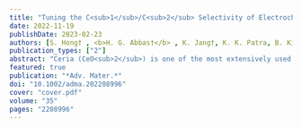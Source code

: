 ```yaml
---
title: "Tuning the C<sub>1</sub>/C<sub>2</sub> Selectivity of Electrochemical CO<sub>2</sub> Reduction on Cu-CeO<sub>2</sub> Nanorods by Oxidation State Control"
date: 2022-11-19
publishDate: 2023-02-23
authors: [S. Hong† , <b>H. G. Abbas†</b> , K. Jang†, K. K. Patra, B. Kim, B. U. Choi, H. Song, K. S. Lee, P. P. Choi*, <b>S. Ringe*</b> , J. Oh*]
publication_types: ["2"]
abstract: "Ceria (CeO<sub>2</sub>) is one of the most extensively used rare earth oxides. Recently, it has been used as a support material for metal catalysts for electrochemical energy conversion. However, to date, the nature of metal/CeO<sub>2</sub> interfaces and their impact on electrochemical processes remains unclear. Here, a Cu-CeO<sub>2</sub> nanorod electrochemical CO<sub>2</sub> reduction catalyst is presented. Using operando analysis and computational techniques, it is found that, on the application of a reductive electrochemical potential, Cu undergoes an abrupt change in solubility in the ceria matrix converting from less stable randomly dissolved single atomic Cu<sup>2+</sup> ions to (Cu<sup>0</sup>,Cu<sup>1+</sup>) nanoclusters. Unlike single atomic Cu, which produces C<sub>1</sub> products as the main product during electrochemical CO<sub>2</sub> reduction, the coexistence of (Cu<sup>0</sup>,Cu<sup>1+</sup>) clusters lowers the energy barrier for C-C coupling and enables the selective production of C<sub>2+</sub> hydrocarbons. As a result, the coexistence of (Cu<sup>0</sup>,Cu<sup>1+</sup>) in the clusters at the Cu-ceria interface results in a C<sub>2+</sub> partial current density/unit Cu weight 27 times that of a corresponding Cu-carbon catalyst under the same conditions."
featured: true
publication: "*Adv. Mater.*"
doi: "10.1002/adma.202208996"
cover: "cover.pdf"
volume: "35"
pages: "2208996"
---
```


